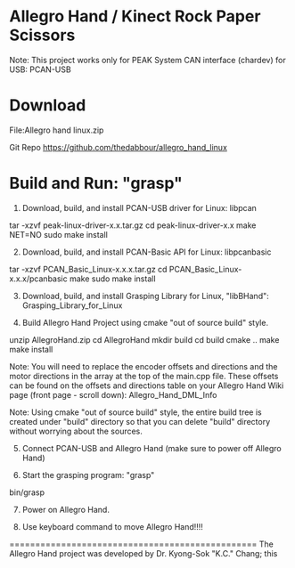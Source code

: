 Allegro Hand / Kinect Rock Paper Scissors
==========================
Note: This project works only for PEAK System CAN interface (chardev) for USB: PCAN-USB

Download
========
File:Allegro hand linux.zip

Git Repo
https://github.com/thedabbour/allegro_hand_linux


Build and Run: "grasp"
======================

1. Download, build, and install PCAN-USB driver for Linux: libpcan

tar -xzvf peak-linux-driver-x.x.tar.gz
cd peak-linux-driver-x.x
make NET=NO
sudo make install

2. Download, build, and install PCAN-Basic API for Linux: libpcanbasic

tar -xzvf PCAN_Basic_Linux-x.x.x.tar.gz
cd PCAN_Basic_Linux-x.x.x/pcanbasic
make
sudo make install

3. Download, build, and install Grasping Library for Linux, "libBHand": Grasping_Library_for_Linux

4. Build Allegro Hand Project using cmake "out of source build" style.

unzip AllegroHand.zip
cd AllegroHand
mkdir build
cd build
cmake ..
make
make install

Note: You will need to replace the encoder offsets and directions and the motor directions in the array at the top of the main.cpp file. These offsets can be found on the offsets and directions table on your Allegro Hand Wiki page (front page - scroll down): Allegro_Hand_DML_Info

Note: Using cmake "out of source build" style, the entire build tree is created under "build" directory so that you can delete "build" directory without worrying about the sources.

5. Connect PCAN-USB and Allegro Hand (make sure to power off Allegro Hand)

6. Start the grasping program: "grasp"

bin/grasp

7. Power on Allegro Hand.

8. Use keyboard command to move Allegro Hand!!!!

================================================
The Allegro Hand project was developed by Dr. Kyong-Sok "K.C." Chang; this 
